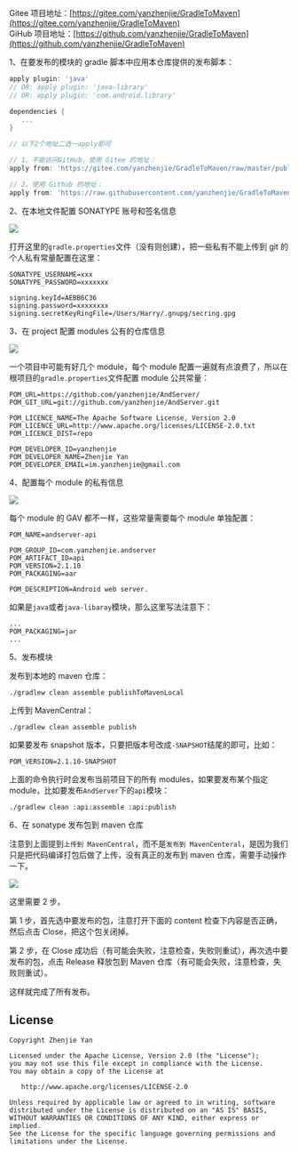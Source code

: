 ﻿Gitee 项目地址：[https://gitee.com/yanzhenjie/GradleToMaven](https://gitee.com/yanzhenjie/GradleToMaven)  
GiHub 项目地址：[https://github.com/yanzhenjie/GradleToMaven](https://github.com/yanzhenjie/GradleToMaven)

1、在要发布的模块的 gradle 脚本中应用本仓库提供的发布脚本：

```groovy
apply plugin: 'java'
// OR: apply plugin: 'java-library'
// OR: apply plugin: 'com.android.library'

dependencies {
   ...
}

// 以下2个地址二选一apply即可

// 1、不能访问GitHub，使用 Gitee 的地址：
apply from: 'https://gitee.com/yanzhenjie/GradleToMaven/raw/master/publish.gradle'

// 2、使用 Github 的地址：
apply from: 'https://raw.githubusercontent.com/yanzhenjie/GradleToMaven/master/publish.gradle'
```

2、在本地文件配置 SONATYPE 账号和签名信息

![](./images/1.jpg)

打开这里的`gradle.properties`文件（没有则创建），把一些私有不能上传到 git 的个人私有常量配置在这里：

```properties
SONATYPE_USERNAME=xxx
SONATYPE_PASSWORD=xxxxxxx

signing.keyId=AEBB6C36
signing.password=xxxxxxxx
signing.secretKeyRingFile=/Users/Harry/.gnupg/secring.gpg
```

3、在 project 配置 modules 公有的仓库信息

![](./images/2.jpg)

一个项目中可能有好几个 module，每个 module 配置一遍就有点浪费了，所以在根项目的`gradle.properties`文件配置 module 公共常量：

```properties
POM_URL=https://github.com/yanzhenjie/AndServer/
POM_GIT_URL=git://github.com/yanzhenjie/AndServer.git

POM_LICENCE_NAME=The Apache Software License, Version 2.0
POM_LICENCE_URL=http://www.apache.org/licenses/LICENSE-2.0.txt
POM_LICENCE_DIST=repo

POM_DEVELOPER_ID=yanzhenjie
POM_DEVELOPER_NAME=Zhenjie Yan
POM_DEVELOPER_EMAIL=im.yanzhenjie@gmail.com
```

4、配置每个 module 的私有信息

![](./images/3.jpg)

每个 module 的 GAV 都不一样，这些常量需要每个 module 单独配置：

```properties
POM_NAME=andserver-api

POM_GROUP_ID=com.yanzhenjie.andserver
POM_ARTIFACT_ID=api
POM_VERSION=2.1.10
POM_PACKAGING=aar

POM_DESCRIPTION=Android web server.
```

如果是`java`或者`java-libaray`模块，那么这里写法注意下：

```properties
...
POM_PACKAGING=jar
...
```

5、发布模块

发布到本地的 maven 仓库：

```shell
./gradlew clean assemble publishToMavenLocal
```

上传到 MavenCentral：

```shell
./gradlew clean assemble publish
```

如果要发布 snapshot 版本，只要把版本号改成`-SNAPSHOT`结尾的即可，比如：

```properties
POM_VERSION=2.1.10-SNAPSHOT
```

上面的命令执行时会发布当前项目下的所有 modules，如果要发布某个指定 module，比如要发布`AndServer`下的`api`模块：

```shell
./gradlew clean :api:assemble :api:publish
```

6、在 sonatype 发布包到 maven 仓库

注意到上面提到`上传到 MavenCentral`，而不是`发布到 MavenCenteral`，是因为我们只是把代码编译打包后做了上传，没有真正的发布到 maven 仓库，需要手动操作一下。

![](./images/4.jpg)

这里需要 2 步。

第 1 步，首先选中要发布的包，注意打开下面的 content 检查下内容是否正确，然后点击 Close，把这个包关闭掉。

第 2 步，在 Close 成功后（有可能会失败，注意检查，失败则重试），再次选中要发布的包，点击 Release 释放包到 Maven 仓库（有可能会失败，注意检查，失败则重试）。

这样就完成了所有发布。

## License

```text
Copyright Zhenjie Yan

Licensed under the Apache License, Version 2.0 (the "License");
you may not use this file except in compliance with the License.
You may obtain a copy of the License at

   http://www.apache.org/licenses/LICENSE-2.0

Unless required by applicable law or agreed to in writing, software
distributed under the License is distributed on an "AS IS" BASIS,
WITHOUT WARRANTIES OR CONDITIONS OF ANY KIND, either express or implied.
See the License for the specific language governing permissions and
limitations under the License.
```
